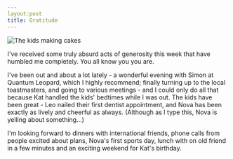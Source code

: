 ```yaml
---
layout:post
title: Gratitude
---
```


![The kids making cakes](/assets/images/cakes.png)

I've received some truly absurd acts of generosity this week that have humbled me completely. You all know you you are. 

I've been out and about a lot lately - a wonderful evening with Simon at Quantum Leopard, which I highly recommend; finally turning up to the local toastmasters, and going to various meetings - and I could only do all that because Kat handled the kids' bedtimes while I was out.  The kids have been great - Leo nailed their first dentist appointment, and Nova has been exactly as lively and cheerful as always. (Although as I type this, Nova is yelling about something...) 

I'm looking forward to dinners with international friends, phone calls from people excited about plans, Nova's first sports day, lunch with on old friend in a few minutes and an exciting weekend for Kat's birthday. 



